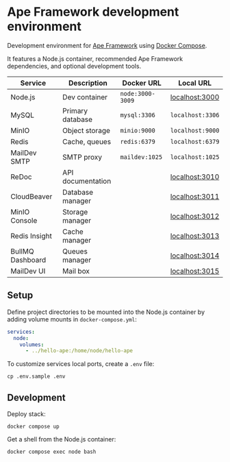 # Ape Framework development environment

Development environment for [Ape Framework](https://github.com/ApeCommerce/ape-framework) using [Docker Compose](https://docs.docker.com/compose).

It features a Node.js container, recommended Ape Framework dependencies, and optional development tools.

| Service          | Description       | Docker URL       | Local URL                               |
| ---------------- | ----------------- | ---------------- | --------------------------------------- |
| Node.js          | Dev container     | `node:3000-3009` | [localhost:3000](http://localhost:3000) |
| MySQL            | Primary database  | `mysql:3306`     | `localhost:3306`                        |
| MinIO            | Object storage    | `minio:9000`     | `localhost:9000`                        |
| Redis            | Cache, queues     | `redis:6379`     | `localhost:6379`                        |
| MailDev SMTP     | SMTP proxy        | `maildev:1025`   | `localhost:1025`                        |
| ReDoc            | API documentation |                  | [localhost:3010](http://localhost:3010) |
| CloudBeaver      | Database manager  |                  | [localhost:3011](http://localhost:3011) |
| MinIO Console    | Storage manager   |                  | [localhost:3012](http://localhost:3012) |
| Redis Insight    | Cache manager     |                  | [localhost:3013](http://localhost:3013) |
| BullMQ Dashboard | Queues manager    |                  | [localhost:3014](http://localhost:3014) |
| MailDev UI       | Mail box          |                  | [localhost:3015](http://localhost:3015) |

## Setup

Define project directories to be mounted into the Node.js container by adding volume mounts in `docker-compose.yml`:

```yml
services:
  node:
    volumes:
      - ../hello-ape:/home/node/hello-ape
```

To customize services local ports, create a `.env` file:

```
cp .env.sample .env
```

## Development

Deploy stack:

```
docker compose up
```

Get a shell from the Node.js container:

```
docker compose exec node bash
```
